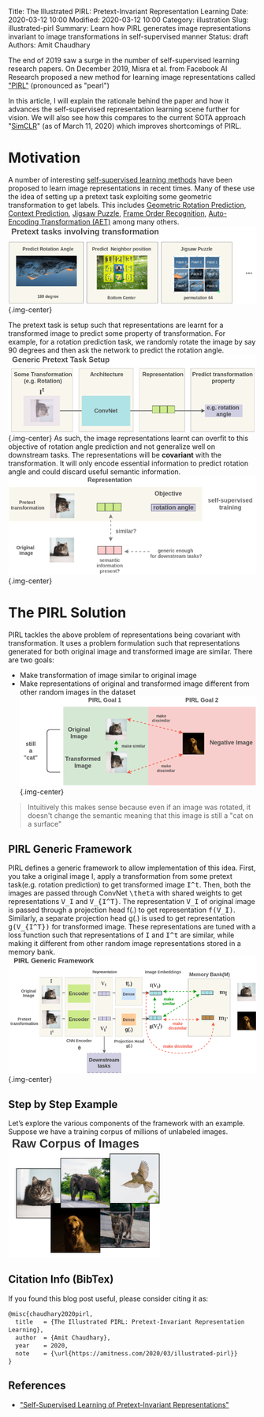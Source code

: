Title: The Illustrated PIRL: Pretext-Invariant Representation Learning
Date: 2020-03-12 10:00
Modified: 2020-03-12 10:00
Category: illustration
Slug: illustrated-pirl
Summary: Learn how PIRL generates image representations invariant to image transformations in self-supervised manner
Status: draft
Authors: Amit Chaudhary

The end of 2019 saw a surge in the number of self-supervised learning research papers. On December 2019, Misra et al. from Facebook AI Research proposed a new method for learning image representations called ["PIRL"](https://arxiv.org/abs/1912.01991) (pronounced as "pearl")

In this article, I will explain the rationale behind the paper and how it advances the self-supervised representation learning scene further for vision. We will also see how this compares to the current SOTA approach "[SimCLR](https://amitness.com/2020/03/illustrated-simclr/)" (as of March 11, 2020) which improves shortcomings of PIRL.

# Motivation
A number of interesting [self-supervised learning methods](https://amitness.com/2020/02/illustrated-self-supervised-learning/) have been proposed to learn image representations in recent times. Many of these use the idea of setting up a pretext task exploiting some geometric transformation to get labels. This includes [Geometric Rotation Prediction](https://amitness.com/2020/02/illustrated-self-supervised-learning/#6-geometric-transformation-recognition), [Context Prediction](https://amitness.com/2020/02/illustrated-self-supervised-learning/#5-context-prediction), [Jigsaw Puzzle](https://amitness.com/2020/02/illustrated-self-supervised-learning/#4-image-jigsaw-puzzle), [Frame Order Recognition](https://amitness.com/2020/02/illustrated-self-supervised-learning/#1-frame-order-verification), [Auto-Encoding Transformation (AET)](https://arxiv.org/abs/1901.04596) among many others.
![](/images/pirl-geometric-pretext-tasks.png){.img-center}

The pretext task is setup such that representations are learnt for a transformed image to predict some property of transformation. For example, for a rotation prediction task, we randomly rotate the image by say 90 degrees and then ask the network to predict the rotation angle. 
![](/images/pirl-generic-pretext-setup.png){.img-center}
As such, the image representations learnt can overfit to this objective of rotation angle prediction and not generalize well on downstream tasks. The representations will be **covariant** with the transformation. It will only encode essential information to predict rotation angle and could discard useful semantic information.
![](/images/pirl-covariant-representation.png){.img-center}


# The PIRL Solution
PIRL tackles the above problem of representations being covariant with transformation. It uses a problem formulation such that representations generated for both original image and transformed image are similar. There are two goals:  

- Make transformation of image similar to original image  
- Make representations of original and transformed image different from other random images in the dataset  
![](/images/pirl-concept.png){.img-center}
> Intuitively this makes sense because even if an image was rotated, it doesn't change the semantic meaning that this image is still a "cat on a surface"

## PIRL Generic Framework
PIRL defines a generic framework to allow implementation of this idea. First, you take a original image I, apply a transformation from some pretext task(e.g. rotation prediction) to get transformed image <tt class="math">I^t</tt>. Then, both the images are passed through ConvNet <tt class="math">\theta</tt> with shared weights to get representations <tt class="math">V_I</tt> and <tt class="math">V_{I^T}</tt>. The representation <tt class="math">V_I</tt> of original image is passed through a projection head f(.) to get representation <tt class="math">f(V_I)</tt>. Similarly, a separate projection head g(.) is used to get representation <tt class="math">g(V_{I^T})</tt> for transformed image. These representations are tuned with a loss function such that representations of <tt class="math">I</tt> and <tt class="math">I^t</tt> are similar, while making it different from other random image representations stored in a memory bank.
![](/images/pirl-general-architecture.png){.img-center}

## Step by Step Example
Let’s explore the various components of the framework with an example. Suppose we have a training corpus of millions of unlabeled images.
![](/images/simclr-raw-data.png)

## Citation Info (BibTex)
If you found this blog post useful, please consider citing it as:
```
@misc{chaudhary2020pirl,
  title   = {The Illustrated PIRL: Pretext-Invariant Representation Learning},
  author  = {Amit Chaudhary},
  year    = 2020,
  note    = {\url{https://amitness.com/2020/03/illustrated-pirl}}
}
```

## References
- ["Self-Supervised Learning of Pretext-Invariant Representations"](https://arxiv.org/abs/1912.01991)